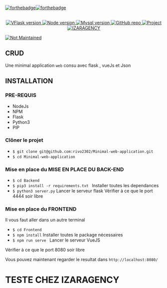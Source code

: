 [![forthebadge](https://forthebadge.com/images/badges/open-source.svg)](https://forthebadge.com)[![forthebadge](https://forthebadge.com/images/badges/built-with-love.svg)](https://forthebadge.com)


<p align="center">
    
</p>
<br/>
<div align="center">
  <!-- Flask version -->
  <a href="https://expressjs.com/fr/">
    <img src="https://img.shields.io/static/v1?logo=flak&message=1.22.11&color=teal&label=Flask"
      alt="VFlask version" />
  </a>
    
  <!-- Node version -->
  <a href="https://nodejs.org/en/">
    <img src="https://img.shields.io/static/v1?logo=Node.js&message=16.9.1&color=9cf&label=Node"
      alt="Node version" />
  </a>
    
  <!-- Json version -->
  <a href="https://firebase.google.com">
    <img src="https://img.shields.io/static/v1?logo=json&message=8.0.0&color=orange&label=Json"
      alt="Mysql version" />
  </a>
    
  <!-- GitHub repo -->
  <a href="https://github.com/rivo2302/">
    <img src="https://img.shields.io/static/v1?logo=github&message=star&color=green&label=Github"
      alt="GitHub repo" />
  </a>     
    
  <!-- Project -->
  <a href="https://www.afaas-africa.org/d4aeas/">
    <img src="https://img.shields.io/static/v1?message=CRUD&color=blueviolet&label=Project"
      alt="Project" />
  </a>   


  <!-- IZARA -->
  <a href="https://www.facebook.com/AVANA-HUB-222214588337602">
    <img src="https://img.shields.io/static/v1?message=Izaragency&color=critical&label=Entreprise"
      alt="IZARAGENCY" />
  </a> 
</div>

[![Not Maintained](https://img.shields.io/badge/Maintenance%20Level-Not%20Maintained-yellow.svg)](https://gist.github.com/cheerfulstoic/d107229326a01ff0f333a1d3476e068d)

## CRUD 
Une minimal application `web` consu avec flask , vueJs et Json
 
## INSTALLATION

### PRE-REQUIS 
  - NodeJs
  - NPM
  - Flask
  - Python3
  - PIP


### Clôner le projet  
- `$ git clone git@github.com:rivo2302/Minimal-web-application.git`
- `$ cd Minimal-web-application`


### Mise en place du  MISE EN PLACE DU BACK-END

- `$ cd Backend`
- `$ pip3 install -r requirements.txt ` Installer toutes les dependances
- `$ python3 server.py` Lancer le serveur flask
Vérifier à ce que le port 4444 soir libre

### Mise en place du FRONTEND

Il vous faut aller dans un autre terminal

- `$ cd Frontend`
- `$ npm install` Installer toutes le package nécessaires
- `$ npm run serve ` Lancer le serveur VueJS

Vérifier à ce que le port 8080 soir libre

Vous pouvez maintenant regarder le resultat dans  `http://localhost:8080/`

# TESTE CHEZ IZARAGENCY





